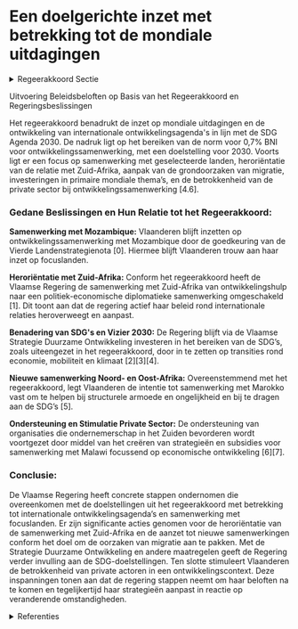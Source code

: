 # Een doelgerichte inzet met betrekking tot de mondiale uitdagingen

<details>
        <summary>Regeerakkoord Sectie </summary>
        <p>4.6 Een doelgerichte inzet met betrekking tot de mondiale uitdagingen Vlaanderen draagt bij aan de realisatie van de SDG Agenda 2030 in ontwikkelingslanden en de veran-kering van de internationale ontwikkelingsagenda in Vlaanderen, zoals vastgelegd in het kaderdecreet ontwikkelingssamenwerking. Daarom leveren we verder inspanningen om de norm voor 0,7% BNI op Belgisch niveau te behalen. We steunen de visie om dit doel tegen 2030 te bereiken. De inzet van de ontwikkelingssamenwerking door Vlaanderen is momenteel gericht op drie focus-landen: Zuid-Afrika, Malawi en Mozambique. We blijven deze samenwerking kritisch evalueren: De samenwerking met Zuid-Afrika wordt geheroriënteerd van een ontwikkelings- naar een sterke politiek-economische diplomatieke samenwerking in de brede zin, zodat deze samenwerking geen beroep meer doet op middelen van ontwikkelings-samenwerking. Binnen onze focusbenadering starten we een nieuwe samenwerking op met een of meerdere landen uit de regio Noord- en Oost-Afrika. We selecteren landen die goed samenwerken met de EU in de strijd van mensenhandel en illegale migratie. We steunen die landen die de grondoorzaken van migratie aanpakken op lange termijn. Door hierop in te zetten kan ontwikkelings-samenwerking bijdragen aan beheersing van de migratiestromen. De middelen die we voor projecten binnen multilaterale instellingen inzetten, moeten op de voor Vlaanderen primordiale mondiale thema’s focussen zoals klimaatadaptatie, onderwijs, vrouwen-rechten en innovatieve landbouw. De inzet van deze middelen wordt ook geëvalueerd op het boeken van resultaten. Voor elk ontwikkelingsdoel wordt de meest passende financiering gezocht, hetzij publiek, hetzij privaat dan wel via publiek-private partnerschappen, waarbij private actoren een belangrijke katalysator zijn. Zij worden de centrale partner, samen met publieke actoren en het middenveld. Publieke middelen worden ingezet waar private partners het risico (niet alleen) kunnen dragen, of die geen passende oplossing kunnen bieden. Onze Vlaamse strategie zet in op economische ontwikke-ling, dat leidt tot welvaart, zelfredzaamheid en toekomstperspectief. Handel is voor ontwikkelingssamenwerking een motor voor duurzame groei. We bekijken eveneens of een deel van de middelen geheroriënteerd kan worden naar meer Vlaamse noodhulp. We ondersteunen Vlaamse organisaties die ondernemerschap in het Zuiden bevorderen, zoals Ex-Change en Ondernemers voor Ondernemers. De stappen die gezet werden om de private sector en de kennisinstellingen een grotere rol te laten spelen in ons ontwikkelingsbeleid concretiseren we op het terrein. Wij blijven de inzet van de vierde pijler en van de ngo’s waarderen. We evalueren op regelmatige basis of de middelen die worden aangewend ook doeltreffend worden ingezet. </p>
        </details> 

Uitvoering Beleidsbeloften op Basis van het Regeerakkoord en Regeringsbeslissingen

Het regeerakkoord benadrukt de inzet op mondiale uitdagingen en de ontwikkeling van internationale ontwikkelingsagenda's in lijn met de SDG Agenda 2030. De nadruk ligt op het bereiken van de norm voor 0,7% BNI voor ontwikkelingssamenwerking, met een doelstelling voor 2030. Voorts ligt er een focus op samenwerking met geselecteerde landen, heroriëntatie van de relatie met Zuid-Afrika, aanpak van de grondoorzaken van migratie, investeringen in primaire mondiale thema’s, en de betrokkenheid van de private sector bij ontwikkelingssamenwerking [4.6].

### Gedane Beslissingen en Hun Relatie tot het Regeerakkoord:

**Samenwerking met Mozambique:**
Vlaanderen blijft inzetten op ontwikkelingssamenwerking met Mozambique door de goedkeuring van de Vierde Landenstrategienota \[0\]. Hiermee blijft Vlaanderen trouw aan haar inzet op focuslanden.

**Heroriëntatie met Zuid-Afrika:**
Conform het regeerakkoord heeft de Vlaamse Regering de samenwerking met Zuid-Afrika van ontwikkelingshulp naar een politiek-economische diplomatieke samenwerking omgeschakeld \[1\]. Dit toont aan dat de regering actief haar beleid rond internationale relaties heroverweegt en aanpast.

**Benadering van SDG's en Vizier 2030:**
De Regering blijft via de Vlaamse Strategie Duurzame Ontwikkeling investeren in het bereiken van de SDG’s, zoals uiteengezet in het regeerakkoord, door in te zetten op transities rond economie, mobiliteit en klimaat \[2\]\[3\]\[4\].

**Nieuwe samenwerking Noord- en Oost-Afrika:**
Overeenstemmend met het regeerakkoord, legt Vlaanderen de intentie tot samenwerking met Marokko vast om te helpen bij structurele armoede en ongelijkheid en bij te dragen aan de SDG’s \[5\].

**Ondersteuning en Stimulatie Private Sector:**
De ondersteuning van organisaties die ondernemerschap in het Zuiden bevorderen wordt voortgezet door middel van het creëren van strategieën en subsidies voor samenwerking met Malawi focussend op economische ontwikkeling \[6\]\[7\].

### Conclusie:

De Vlaamse Regering heeft concrete stappen ondernomen die overeenkomen met de doelstellingen uit het regeerakkoord met betrekking tot internationale ontwikkelingsagenda’s en samenwerking met focuslanden. Er zijn significante acties genomen voor de heroriëntatie van de samenwerking met Zuid-Afrika en de aanzet tot nieuwe samenwerkingen conform het doel om de oorzaken van migratie aan te pakken. Met de Strategie Duurzame Ontwikkeling en andere maatregelen geeft de Regering verder invulling aan de SDG-doelstellingen. Ten slotte stimuleert Vlaanderen de betrokkenheid van private actoren in een ontwikkelingscontext. Deze inspanningen tonen aan dat de regering stappen neemt om haar beloften na te komen en tegelijkertijd haar strategieën aanpast in reactie op veranderende omstandigheden.

<details>
        <summary> Referenties</summary>
        **[\[0\]](https://beslissingenvlaamseregering.vlaanderen.be/?search=Ontwikkelingssamenwerking%20Mozambique&dateOption=select&startDate=2021-05-28T08%3A00%3A00Z&endDate=2021-05-28T08%3A00%3A00Z)** : **(2021-05-28)** Ontwikkelingssamenwerking Mozambique 

**[\[1\]](https://beslissingenvlaamseregering.vlaanderen.be/?search=Herori%C3%ABntatie%20van%20de%20samenwerking%20met%20Zuid%E2%80%90Afrika%20van%20een%20ontwikkelings%E2%80%90%20naar%20een%20sterke%20politieke%2C%20economische%20en%20diplomatieke%20samenwerking&dateOption=select&startDate=2021-03-19T09%3A00%3A00Z&endDate=2021-03-19T09%3A00%3A00Z)** : **(2021-03-19)** Heroriëntatie van de samenwerking met Zuid‐Afrika van een ontwikkelings‐ naar een sterke politieke, economische en diplomatieke samenwerking 

**[\[2\]](https://beslissingenvlaamseregering.vlaanderen.be/?search=Vlaamse%20Strategie%20Duurzame%20Ontwikkeling%20IV&dateOption=select&startDate=2021-11-26T09%3A00%3A00Z&endDate=2021-11-26T09%3A00%3A00Z)** : **(2021-11-26)** Vlaamse Strategie Duurzame Ontwikkeling IV 

**[\[3\]](https://beslissingenvlaamseregering.vlaanderen.be/?search=Vlaamse%20Strategie%20Duurzame%20Ontwikkeling%20IV&dateOption=select&startDate=2021-06-25T08%3A00%3A00Z&endDate=2021-06-25T08%3A00%3A00Z)** : **(2021-06-25)** Vlaamse Strategie Duurzame Ontwikkeling IV 

**[\[4\]](https://beslissingenvlaamseregering.vlaanderen.be/?search=Vervolledigen%20van%20%E2%80%98Vizier%202030%20%E2%80%93%20een%202030-doelstellingenkader%20voor%20Vlaanderen%E2%80%99&dateOption=select&startDate=2020-10-02T08%3A00%3A00Z&endDate=2020-10-02T08%3A00%3A00Z)** : **(2020-10-02)** Vervolledigen van ‘Vizier 2030 – een 2030-doelstellingenkader voor Vlaanderen’ 

**[\[5\]](https://beslissingenvlaamseregering.vlaanderen.be/?search=Nieuwe%20samenwerking%20met%20de%20regio%20Noord-%20en/of%20Oost-Afrika%3A%20intentie%20tot%20samenwerking%20met%20Marokko&dateOption=select&startDate=2021-06-04T08%3A00%3A00Z&endDate=2021-06-04T08%3A00%3A00Z)** : **(2021-06-04)** Nieuwe samenwerking met de regio Noord- en/of Oost-Afrika: intentie tot samenwerking met Marokko 

**[\[6\]](https://beslissingenvlaamseregering.vlaanderen.be/?search=Landenstrategienota%20voor%20de%20internationale%20samenwerking%20tussen%20Vlaanderen%20en%20Malawi%20voor%20de%20periode%202024-2028&dateOption=select&startDate=2023-09-22T08%3A00%3A00Z&endDate=2023-09-22T08%3A00%3A00Z)** : **(2023-09-22)** Landenstrategienota voor de internationale samenwerking tussen Vlaanderen en Malawi voor de periode 2024-2028 

**[\[7\]](https://beslissingenvlaamseregering.vlaanderen.be/?search=Subsidie%20projecten%20kleinschalige%20landbouwers%20Malawi&dateOption=select&startDate=2021-11-19T09%3A00%3A00Z&endDate=2021-11-19T09%3A00%3A00Z)** : **(2021-11-19)** Subsidie projecten kleinschalige landbouwers Malawi 
        </details> 

